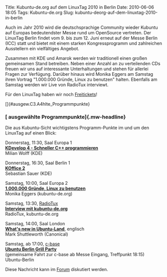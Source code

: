 Title: Kubuntu-de.org auf dem LinuxTag 2010 in Berlin
Date: 2010-06-06 18:05
Tags: Kubuntu-de.org
Slug: kubuntu-deorg-auf-dem-linuxtag-2010-in-berlin

Auch im Jahr 2010 wird die deutschsprachige Community wieder Kubuntu auf
Europas bedeutendster Messe rund um OpenSource vertreten. Der LinuxTag
Berlin findet vom 9. bis zum 12. Juni erneut auf der Messe Berlin (ICC)
statt und bietet mit einem starken Kongressprogramm und zahlreichen
Ausstellern ein vielfältiges Angebot.


Zusammen mit KDE und Amarok werden wir traditionell einen großen
gemeinsamen Stand betreiben. Neben einer Anzahl an zu verteilenden CDs
freuen wir uns auf interessante Unterhaltungen und stehen für allerlei
Fragen zur Verfügung. Darüber hinaus wird Monika Eggers am Samstag ihren
Vortrag "1.000.000 Gründe, Linux zu benutzen" halten. Ebenfalls am
Samstag werden wir Live von RadioTux interviewt.


<!--break--><!--break-->

Für den LinuxTag haben wir noch
[Freitickets](http://forum.kubuntu-de.org/index.php?topic=13793.msg95610#msg95610 "http://forum.kubuntu-de.org/index.php?topic=13793.msg95610#msg95610")!


[]{#ausgew.C3.A4hlte_Programmpunkte}  

### [ ausgewählte Programmpunkte]{.mw-headline}


Die aus Kubuntu-Sicht wichtigstens Programm-Punkte im und um den
LinuxTag auf einen Blick:


Donnerstag, 11:30, Saal Europa 1  
**[KDevelop 4 - Schneller C++
programmieren](http://www.linuxtag.org/2010/de/program/freies-vortragsprogramm/mittwoch/vortragsdetails.html?talkid=264 "http://www.linuxtag.org/2010/de/program/freies-vortragsprogramm/mittwoch/vortragsdetails.html?talkid=264")**  
Milian Wolff (KDE)


Donnerstag, 16:30, Saal Berlin 1  
**[KOffice
2](http://www.linuxtag.org/2010/de/program/freies-vortragsprogramm/mittwoch/vortragsdetails.html?talkid=230 "http://www.linuxtag.org/2010/de/program/freies-vortragsprogramm/mittwoch/vortragsdetails.html?talkid=230")**  
Sebastian Sauer (KDE)


Samstag, 10:00, Saal Europa 2  
[**1.000.000 Gründe, Linux zu
benutzen**](http://www.linuxtag.org/2010/de/program/freies-vortragsprogramm/mittwoch/vortragsdetails.html?talkid=481 "http://www.linuxtag.org/2010/de/program/freies-vortragsprogramm/mittwoch/vortragsdetails.html?talkid=481")  
Monika Eggers (kubuntu-de.org)


Samstag, 13:30,
[RadioTux](http://blog.radiotux.de/ "http://blog.radiotux.de/")  
[**Interview mit
kubuntu-de.org**](http://blog.radiotux.de/2010/05/25/sendeplan-linuxtag-2010/ "http://blog.radiotux.de/2010/05/25/sendeplan-linuxtag-2010/")  
RadioTux, kubuntu-de.org


Samstag, 14:00, Saal London  
[**What's new in
Ubuntu-Land**](http://www.linuxtag.org/2010/de/program/freies-vortragsprogramm/rednerliste/vortragsdetails.html?talkid=8 "http://www.linuxtag.org/2010/de/program/freies-vortragsprogramm/rednerliste/vortragsdetails.html?talkid=8"),
englisch  
Mark Shuttleworth (Canonical)


Samstag, ab 17:00,
[c-base](http://www.c-base.org/ "http://www.c-base.org/")  
**[Ubuntu Berlin Grill
Party](http://ubuntu-berlin.de/LinuxTag10-BBQ "http://ubuntu-berlin.de/LinuxTag10-BBQ")**  
(gemeinsame Fahrt zur c-base ab Messe Eingang, Treffpunkt 18:15)
Ubuntu-Berlin


Diese Nachricht kann im
[Forum](http://forum.kubuntu-de.org/index.php?board=1.0 "http://forum.kubuntu-de.org/index.php?board=1.0")
diskutiert werden.



